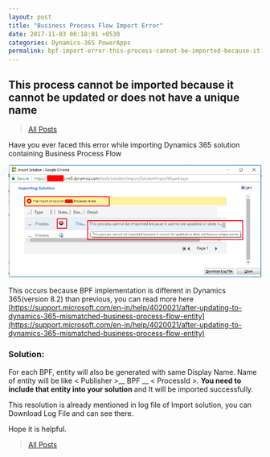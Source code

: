 ```yaml
---
layout: post
title: "Business Process Flow Import Error"
date: 2017-11-03 00:18:01 +0530
categories: Dynamics-365 PowerApps
permalink: bpf-import-error-this-process-cannot-be-imported-because-it-cannot-be-updated-or-does-not-have-a-unique-name-dynamics-365/
---
```


## This process cannot be imported because it cannot be updated or does not have a unique name

>[All Posts](https://www.ashishvishwakarma.com/posts/)

Have you ever faced this error while importing Dynamics 365 solution containing Business Process Flow

![Import Solution Error](assets/2017-11-03/Import_Solution_Error.png)

This occurs because BPF implementation is different in Dynamics 365(version 8.2) than previous, you can read more here [https://support.microsoft.com/en-in/help/4020021/after-updating-to-dynamics-365-mismatched-business-process-flow-entity](https://support.microsoft.com/en-in/help/4020021/after-updating-to-dynamics-365-mismatched-business-process-flow-entity)

### Solution:

For each BPF, entity will also be generated with same Display Name. Name of entity will be like < Publisher >__ BPF __ < ProcessId >. **You need to include that entity into your solution** and It will be imported successfully.

This resolution is already mentioned in log file of Import solution, you can Download Log File and can see there.

Hope it is helpful.

>[All Posts](https://www.ashishvishwakarma.com/posts/)
